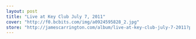 ```yaml
---
layout: post
title: "Live at Key Club July 7, 2011"
cover: "http://f0.bcbits.com/img/a0924595828_2.jpg"
store: "http://jamescarrington.com/album/live-at-key-club-july-7-2011?pk=170"
---
```

